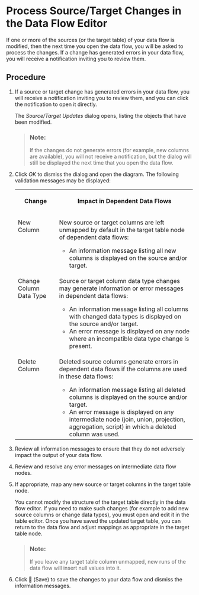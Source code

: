 <!-- loio0af80aa3a0774c67803565fe0888df99 -->

<link rel="stylesheet" type="text/css" href="../css/sap-icons.css"/>

# Process Source/Target Changes in the Data Flow Editor

If one or more of the sources \(or the target table\) of your data flow is modified, then the next time you open the data flow, you will be asked to process the changes. If a change has generated errors in your data flow, you will receive a notification inviting you to review them.



## Procedure

1.  If a source or target change has generated errors in your data flow, you will receive a notification inviting you to review them, and you can click the notification to open it directly.

    The *Source/Target Updates* dialog opens, listing the objects that have been modified.

    > ### Note:  
    > If the changes do not generate errors \(for example, new columns are available\), you will not receive a notification, but the dialog will still be displayed the next time that you open the data flow.

2.  Click *OK* to dismiss the dialog and open the diagram. The following validation messages may be displayed:


    <table>
    <tr>
    <th valign="top">

    Change
    
    </th>
    <th valign="top">

    Impact in Dependent Data Flows
    
    </th>
    </tr>
    <tr>
    <td valign="top">
    
    New Column
    
    </td>
    <td valign="top">
    
    New source or target columns are left unmapped by default in the target table node of dependent data flows:

    -   An information message listing all new columns is displayed on the source and/or target.


    
    </td>
    </tr>
    <tr>
    <td valign="top">
    
    Change Column Data Type
    
    </td>
    <td valign="top">
    
    Source or target column data type changes may generate information or error messages in dependent data flows:

    -   An information message listing all columns with changed data types is displayed on the source and/or target.
    -   An error message is displayed on any node where an incompatible data type change is present.


    
    </td>
    </tr>
    <tr>
    <td valign="top">
    
    Delete Column
    
    </td>
    <td valign="top">
    
    Deleted source columns generate errors in dependent data flows if the columns are used in these data flows:

    -   An information message listing all deleted columns is displayed on the source and/or target.
    -   An error message is displayed on any intermediate node \(join, union, projection, aggregation, script\) in which a deleted column was used.


    
    </td>
    </tr>
    </table>
    
3.  Review all information messages to ensure that they do not adversely impact the output of your data flow.

4.  Review and resolve any error messages on intermediate data flow nodes.

5.  If appropriate, map any new source or target columns in the target table node.

    You cannot modify the structure of the target table directly in the data flow editor. If you need to make such changes \(for example to add new source columns or change data types\), you must open and edit it in the table editor. Once you have saved the updated target table, you can return to the data flow and adjust mappings as appropriate in the target table node.

    > ### Note:  
    > If you leave any target table column unmapped, new runs of the data flow will insert null values into it.

6.  Click <span class="FPA-icons-V3"></span> \(Save\) to save the changes to your data flow and dismiss the information messages.


